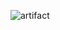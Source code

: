 ![artifact](https://user-images.githubusercontent.com/42789915/172006560-acaa384e-c0a1-4ad1-93ed-a41d2fd62767.png)
